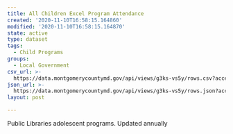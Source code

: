 ```yaml
---
title: All Children Excel Program Attendance
created: '2020-11-10T16:58:15.164860'
modified: '2020-11-10T16:58:15.164870'
state: active
type: dataset
tags:
  - Child Programs
groups:
  - Local Government
csv_url: >-
  https://data.montgomerycountymd.gov/api/views/g3ks-vs5y/rows.csv?accessType=DOWNLOAD
json_url: >-
  https://data.montgomerycountymd.gov/api/views/g3ks-vs5y/rows.json?accessType=DOWNLOAD
layout: post

---
```

Public Libraries adolescent programs. Updated annually
